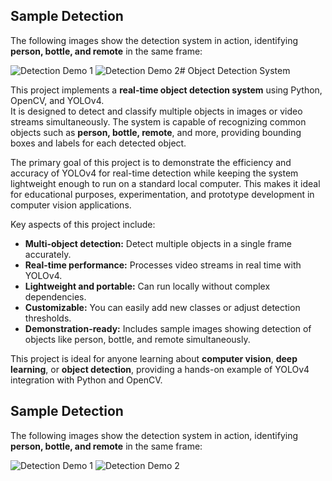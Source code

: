 
## Sample Detection

The following images show the detection system in action, identifying **person, bottle, and remote** in the same frame:

![Detection Demo 1](samples/image1.jpg)
![Detection Demo 2](samples/image2.jpg)# Object Detection System

This project implements a **real-time object detection system** using Python, OpenCV, and YOLOv4.  
It is designed to detect and classify multiple objects in images or video streams simultaneously. The system is capable of recognizing common objects such as **person, bottle, remote**, and more, providing bounding boxes and labels for each detected object.  

The primary goal of this project is to demonstrate the efficiency and accuracy of YOLOv4 for real-time detection while keeping the system lightweight enough to run on a standard local computer. This makes it ideal for educational purposes, experimentation, and prototype development in computer vision applications.

Key aspects of this project include:  
- **Multi-object detection:** Detect multiple objects in a single frame accurately.  
- **Real-time performance:** Processes video streams in real time with YOLOv4.  
- **Lightweight and portable:** Can run locally without complex dependencies.  
- **Customizable:** You can easily add new classes or adjust detection thresholds.  
- **Demonstration-ready:** Includes sample images showing detection of objects like person, bottle, and remote simultaneously.

This project is ideal for anyone learning about **computer vision**, **deep learning**, or **object detection**, providing a hands-on example of YOLOv4 integration with Python and OpenCV.

## Sample Detection

The following images show the detection system in action, identifying **person, bottle, and remote** in the same frame:

![Detection Demo 1](samples/image1.jpg)
![Detection Demo 2](samples/image2.jpg)


